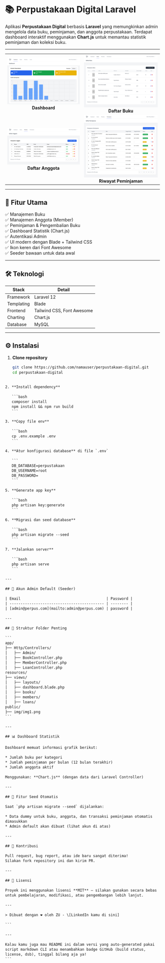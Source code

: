 
# 📚 Perpustakaan Digital Laravel

Aplikasi **Perpustakaan Digital** berbasis **Laravel** yang memungkinkan admin mengelola data buku, peminjaman, dan anggota perpustakaan. Terdapat dashboard interaktif menggunakan **Chart.js** untuk memantau statistik peminjaman dan koleksi buku.

---
<table>
  <tr>
    <td align="center">
      <img src="public/img/img.png" width="400"/><br/>
      <strong>Dashboard</strong>
    </td>
    <td align="center">
      <img src="public/img/img1.png" width="400"/><br/>
      <strong>Daftar Buku</strong>
    </td>
  </tr>
  <tr>
    <td align="center">
      <img src="public/img/img2.png" width="400"/><br/>
      <strong>Daftar Anggota</strong>
    </td>
    <td align="center">
      <img src="public/img/img3.png" width="400"/><br/>
      <strong>Riwayat Peminjaman</strong>
    </td>
  </tr>
</table>

---

## 🚀 Fitur Utama

✅ Manajemen Buku  
✅ Manajemen Anggota (Member)  
✅ Peminjaman & Pengembalian Buku  
✅ Dashboard Statistik (Chart.js)  
✅ Autentikasi Admin  
✅ UI modern dengan Blade + Tailwind CSS  
✅ Ikon keren dari Font Awesome  
✅ Seeder bawaan untuk data awal

---

## 🛠️ Teknologi

| Stack       | Detail                       |
|-------------|------------------------------|
| Framework   | Laravel 12                   |
| Templating  | Blade                        |
| Frontend    | Tailwind CSS, Font Awesome   |
| Charting    | Chart.js                     |
| Database    | MySQL                        |

---

## ⚙️ Instalasi

1. **Clone repository**
   ```bash
   git clone https://github.com/namauser/perpustakaan-digital.git
   cd perpustakaan-digital
````

2. **Install dependency**

   ```bash
   composer install
   npm install && npm run build
   ```

3. **Copy file env**

   ```bash
   cp .env.example .env
   ```

4. **Atur konfigurasi database** di file `.env`

   ```
   DB_DATABASE=perpustakaan
   DB_USERNAME=root
   DB_PASSWORD=
   ```

5. **Generate app key**

   ```bash
   php artisan key:generate
   ```

6. **Migrasi dan seed database**

   ```bash
   php artisan migrate --seed
   ```

7. **Jalankan server**

   ```bash
   php artisan serve
   ```

---

## 🔑 Akun Admin Default (Seeder)

| Email                                       | Password |
| ------------------------------------------- | -------- |
| [admin@perpus.com](mailto:admin@perpus.com) | password |

---

## 📂 Struktur Folder Penting

```
app/
├── Http/Controllers/
│   ├── Admin/
│   ├── BookController.php
│   ├── MemberController.php
│   ├── LoanController.php
resources/
├── views/
│   ├── layouts/
│   ├── dashboard.blade.php
│   ├── books/
│   ├── members/
│   ├── loans/
public/
├── img/img1.png
```

---

## 📊 Dashboard Statistik

Dashboard memuat informasi grafik berikut:

* Jumlah buku per kategori
* Jumlah peminjaman per bulan (12 bulan terakhir)
* Jumlah anggota aktif

Menggunakan: **Chart.js** (dengan data dari Laravel Controller)

---

## 🧪 Fitur Seed Otomatis

Saat `php artisan migrate --seed` dijalankan:

* Data dummy untuk buku, anggota, dan transaksi peminjaman otomatis dimasukkan
* Admin default akan dibuat (lihat akun di atas)

---

## 🙌 Kontribusi

Pull request, bug report, atau ide baru sangat diterima!
Silakan fork repository ini dan kirim PR.

---

## 📝 Lisensi

Proyek ini menggunakan lisensi **MIT** – silakan gunakan secara bebas untuk pembelajaran, modifikasi, atau pengembangan lebih lanjut.

---

> Dibuat dengan ❤️ oleh ZU - \[LinkedIn kamu di sini]

```

---

Kalau kamu juga mau README ini dalam versi yang auto-generated pakai script markdown CLI atau menambahkan badge GitHub (build status, license, dsb), tinggal bilang aja ya!
```
